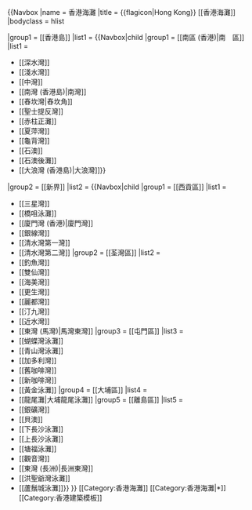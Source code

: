 {{Navbox
|name = 香港海灘
|title = {{flagicon|Hong Kong}} [[香港海灘]]
|bodyclass = hlist

|group1 = [[香港島]]
|list1 = {{Navbox|child
  |group1 = [[南區 (香港)|南　區]]
  |list1 = 
* [[深水灣]]
* [[淺水灣]]
* [[中灣]]
* [[南灣 (香港島)|南灣]]
* [[舂坎灣|舂坎角]]
* [[聖士提反灣]]
* [[赤柱正灘]]
* [[夏萍灣]]
* [[龜背灣]]
* [[石澳]]
* [[石澳後灘]]
* [[大浪灣 (香港島)|大浪灣]]}}

|group2 = [[新界]]
|list2 = {{Navbox|child
  |group1 = [[西貢區]]
  |list1 = 
* [[三星灣]]
* [[橋咀泳灘]]
* [[廈門灣 (香港)|廈門灣]]
* [[銀線灣]]
* [[清水灣第一灣]]
* [[清水灣第二灣]]
  |group2 = [[荃灣區]]
  |list2 = 
* [[釣魚灣]]
* [[雙仙灣]]
* [[海美灣]]
* [[更生灣]]
* [[麗都灣]]
* [[汀九灣]]
* [[近水灣]]
* [[東灣 (馬灣)|馬灣東灣]]
  |group3 = [[屯門區]]
  |list3 =
* [[蝴蝶灣泳灘]]
* [[青山灣泳灘]]
* [[加多利灣]]
* [[舊咖啡灣]]
* [[新咖啡灣]]
* [[黃金泳灘]]
  |group4 = [[大埔區]]
  |list4 =
* [[龍尾灘|大埔龍尾泳灘]]
  |group5 = [[離島區]]
  |list5 = 
* [[銀礦灣]]
* [[貝澳]]
* [[下長沙泳灘]]
* [[上長沙泳灘]]
* [[塘福泳灘]]
* [[觀音灣]]
* [[東灣 (長洲)|長洲東灣]]
* [[洪聖爺灣泳灘]]
* [[蘆鬚城泳灘]]}}
}}<includeonly>
[[Category:香港海灘]]
</includeonly><noinclude>
[[Category:香港海灘|*]]
[[Category:香港建築模板]]
</noinclude>